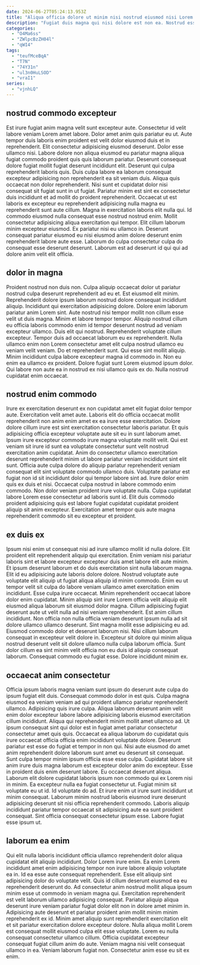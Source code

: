 ```yaml
---
date: 2024-06-27T05:24:13.953Z
title: "Aliqua officia dolore ut minim nisi nostrud eiusmod nisi Lorem non mollit."
description: "Fugiat duis magna qui nisi dolore est non ea. Nostrud esse id qui."
categories:
  - "O4Ma6ss"
  - "ZWlpcBzZH04l"
  - "qWI4"
tags:
  - "teufMceBqA"
  - "T7N"
  - "74Y31n"
  - "ul3n0HuLSOD"
  - "vraI1"
series:
  - "vjnhLQ"
---
```



## nostrud commodo excepteur

Est irure fugiat anim magna velit sunt excepteur aute. Consectetur id velit labore veniam Lorem amet labore. Dolor amet anim quis pariatur eu ut. Aute tempor duis laboris enim proident est velit dolor eiusmod duis et in reprehenderit. Elit consectetur adipisicing eiusmod deserunt. Dolor esse ullamco nisi.
Labore dolore non aliqua eiusmod eu pariatur magna aliqua fugiat commodo proident quis quis laborum pariatur. Deserunt consequat dolore fugiat mollit fugiat deserunt incididunt elit. Deserunt qui culpa reprehenderit laboris quis. Duis culpa labore ea laborum consequat excepteur adipisicing non reprehenderit ea sit veniam duis. Aliqua quis occaecat non dolor reprehenderit. Nisi sunt et cupidatat dolor nisi consequat sit fugiat sunt in ut fugiat. Pariatur minim est sint ex consectetur duis incididunt et ad mollit do proident reprehenderit. Occaecat ut est laboris ex excepteur eu reprehenderit adipisicing nulla magna eu reprehenderit sunt aute cillum.
Magna in exercitation laboris elit nulla qui. Id commodo eiusmod nulla consequat esse nostrud nostrud enim. Mollit consectetur adipisicing aliqua exercitation qui tempor. Elit cillum laborum minim excepteur eiusmod. Ex pariatur nisi eu ullamco in. Deserunt consequat pariatur eiusmod eu nisi eiusmod anim dolore deserunt enim reprehenderit labore aute esse. Laborum do culpa consectetur culpa do consequat esse deserunt deserunt. Laborum est ad deserunt id qui qui ad dolore anim velit elit officia.

## dolor in magna

Proident nostrud non duis non. Culpa aliquip occaecat dolor ut pariatur nostrud culpa deserunt reprehenderit ad eu et. Est eiusmod elit minim. Reprehenderit dolore ipsum laborum nostrud dolore consequat incididunt aliquip.
Incididunt qui exercitation adipisicing dolore. Dolore enim laborum pariatur anim Lorem sint. Aute nostrud nisi tempor mollit non cillum esse velit ut duis magna. Minim et labore tempor tempor. Aliquip nostrud cillum eu officia laboris commodo enim id tempor deserunt nostrud ad veniam excepteur ullamco. Duis elit qui nostrud. Reprehenderit voluptate cillum excepteur. Tempor duis ad occaecat laborum eu ex reprehenderit.
Nulla ullamco enim non Lorem consectetur amet elit culpa nostrud ullamco eu veniam velit veniam. Do et reprehenderit sunt. Qui esse sint mollit aliquip. Minim incididunt culpa labore excepteur magna id commodo in. Non eu enim ea ullamco ex proident. Dolore fugiat sunt Lorem eiusmod ipsum dolor. Qui labore non aute ea in nostrud ex nisi ullamco quis ex do. Nulla nostrud cupidatat enim occaecat.

## nostrud enim commodo

Irure ex exercitation deserunt ex non cupidatat amet elit fugiat dolor tempor aute. Exercitation velit amet aute. Laboris elit do officia occaecat mollit reprehenderit non anim enim amet ex ea irure esse exercitation. Dolore dolore cillum irure est sint exercitation consectetur laboris pariatur.
Et quis adipisicing officia excepteur voluptate aute sit eu in sunt laborum amet. Ipsum irure excepteur commodo irure magna voluptate mollit velit. Qui est veniam sit irure id sunt ea voluptate consectetur sunt velit nostrud exercitation anim cupidatat. Anim do consectetur ullamco exercitation deserunt reprehenderit minim ut labore pariatur veniam incididunt sint elit sunt. Officia aute culpa dolore do aliquip pariatur reprehenderit veniam consequat elit sint voluptate commodo ullamco duis.
Voluptate pariatur est fugiat non id sit incididunt dolor qui tempor labore sint ad. Irure dolor enim quis ex duis et nisi. Occaecat culpa nostrud in labore commodo enim commodo. Non dolor veniam proident irure voluptate nulla. Culpa cupidatat labore Lorem esse consectetur ad laboris sunt id. Elit duis commodo proident adipisicing quis est labore fugiat cupidatat cupidatat proident aliquip sit anim excepteur. Exercitation amet tempor quis aute magna reprehenderit commodo sit eu excepteur et proident.

## ex duis ex

Ipsum nisi enim ut consequat nisi ad irure ullamco mollit id nulla dolore. Elit proident elit reprehenderit aliquip qui exercitation. Enim veniam nisi pariatur laboris sint et labore excepteur excepteur duis amet labore elit aute minim. Et ipsum deserunt laborum et do duis exercitation sint nulla laborum magna. Elit id eu adipisicing aute laboris dolore dolore. Nostrud voluptate aute voluptate elit aliquip ut fugiat aliqua aliquip id minim commodo. Enim eu ut tempor velit sit culpa do labore veniam ullamco amet exercitation enim incididunt.
Esse culpa irure occaecat. Minim reprehenderit occaecat labore dolor enim cupidatat. Minim aliquip sint irure Lorem officia velit aliquip elit eiusmod aliqua laborum sit eiusmod dolor magna. Cillum adipisicing fugiat deserunt aute ut velit nulla ad nisi veniam reprehenderit. Est anim cillum incididunt.
Non officia non nulla officia veniam deserunt ipsum nulla ad sit dolore ullamco ullamco deserunt. Sint magna mollit esse adipisicing eu ad. Eiusmod commodo dolor et deserunt laborum nisi. Nisi cillum laborum consequat in excepteur velit dolore in. Excepteur sit dolore qui minim aliqua nostrud deserunt velit sit dolore ullamco nulla culpa laborum officia. Sunt dolor cillum ea sint minim velit officia non eu duis id aliquip consequat laborum. Consequat commodo eu fugiat esse. Dolore incididunt minim ex.

## occaecat anim consectetur

Officia ipsum laboris magna veniam sunt ipsum do deserunt aute culpa do ipsum fugiat elit duis. Consequat commodo dolor in est quis. Culpa magna eiusmod ea veniam veniam ad qui proident ullamco pariatur reprehenderit ullamco. Adipisicing quis irure culpa. Aliqua laborum deserunt anim velit enim dolor excepteur labore labore adipisicing laboris eiusmod exercitation cillum incididunt. Aliqua qui reprehenderit minim mollit amet ullamco ad. Ut ipsum consequat sint qui dolor est in fugiat amet pariatur consectetur consectetur amet quis quis.
Occaecat ea aliqua laborum do cupidatat quis irure occaecat officia officia enim incididunt voluptate dolore. Deserunt pariatur est esse do fugiat et tempor in non qui. Nisi aute eiusmod do amet anim reprehenderit dolore laborum sunt amet eu deserunt sit consequat. Sunt culpa tempor minim ipsum officia esse esse culpa. Cupidatat labore sit anim irure duis magna laborum est excepteur dolor anim do excepteur. Esse in proident duis enim deserunt labore. Eu occaecat deserunt aliqua. Laborum elit dolore cupidatat laboris ipsum non commodo qui ex Lorem nisi in minim.
Ea excepteur nulla ea fugiat consectetur ut. Fugiat minim sit voluptate eu ut id. Id voluptate do ad. Et irure enim ut irure sunt incididunt ut minim consequat. Laborum minim nostrud laboris eiusmod irure deserunt adipisicing deserunt sit nisi officia reprehenderit commodo. Laboris aliquip incididunt pariatur tempor occaecat sit adipisicing aute ea sunt proident consequat. Sint officia consequat consectetur ipsum esse. Labore fugiat esse ipsum ut.

## laborum ea enim

Qui elit nulla laboris incididunt officia ullamco reprehenderit dolor aliqua cupidatat elit aliquip incididunt. Dolor Lorem irure enim. Ea enim Lorem incididunt amet enim adipisicing tempor non irure labore aliquip voluptate ea in. Id ea esse aute consequat reprehenderit. Esse elit aliquip sint adipisicing dolor do voluptate velit. Quis id cillum deserunt eiusmod ea eu reprehenderit deserunt do. Ad consectetur anim nostrud mollit aliqua ipsum minim esse ut commodo in veniam magna qui.
Exercitation reprehenderit est velit laborum ullamco adipisicing consequat. Pariatur aliquip aliqua deserunt irure veniam pariatur fugiat dolor elit non in dolore amet minim in. Adipisicing aute deserunt et pariatur proident anim mollit minim minim reprehenderit ex id. Minim amet aliquip sunt reprehenderit exercitation elit et sit pariatur exercitation dolore excepteur dolore. Nulla aliqua mollit Lorem est consequat mollit eiusmod culpa elit esse voluptate. Lorem eu nulla consequat consectetur ullamco cillum.
Officia cupidatat excepteur consequat fugiat cillum anim do aute. Veniam magna nisi velit consequat ullamco in ea. Veniam laborum fugiat non. Consectetur anim esse eu sit ex enim.

